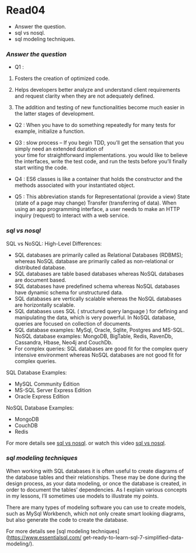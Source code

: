 # Read04
* Answer the question.
* sql vs nosql.
* sql modeling techniques.

### *Answer the question*
- Q1 :
1) Fosters the creation of optimized code.

2) Helps developers better analyze and understand client requirements and request clarity when they are not adequately defined.

3) The addition and testing of new functionalities become much easier in the latter stages of development.

- Q2 : When you have to do something repeatedly for many tests for example, initialize a function.

- Q3 : slow process – If you begin TDD, you’ll get the sensation that you simply need an extended duration of   
your time for straightforward implementations. you would like to believe the interfaces, write the test code, 
and run the tests before you’ll finally start writing the code.

- Q4 : ES6 classes is like a container that holds the constructor and the methods associated with your 
instantiated object.

- Q5 : This abbreviation stands for Representational (provide a view) State (state of a page may 
change) Transfer (transferring of data). When using an app programming interface, a 
user needs to make an HTTP inquiry (request) to interact with a web service.

### *sql vs nosql*
 SQL vs NoSQL: High-Level Differences:
- SQL databases are primarily called as Relational Databases (RDBMS); whereas NoSQL database are primarily 
called as non-relational or distributed database.
- SQL databases are table based databases whereas NoSQL databases are document based.
- SQL databases have predefined schema whereas NoSQL databases have dynamic schema for unstructured data.
- SQL databases are vertically scalable whereas the NoSQL databases are horizontally scalable.
- SQL databases uses SQL ( structured query language ) for defining and manipulating the data, which is very 
powerful. In NoSQL database, queries are focused on collection of documents.
- SQL database examples: MySql, Oracle, Sqlite, Postgres and MS-SQL. NoSQL database examples: MongoDB, 
BigTable, Redis, RavenDb, Cassandra, Hbase, Neo4j and CouchDb.
- For complex queries: SQL databases are good fit for the complex query intensive environment whereas NoSQL 
databases are not good fit for complex queries. 

SQL Database Examples:
- MySQL Community Edition
- MS-SQL Server Express Edition
- Oracle Express Edition

NoSQL Database Examples:
- MongoDB
- CouchDB
- Redis

For more details see [sql vs nosql](https://www.thegeekstuff.com/2014/01/sql-vs-nosql-db/?utm_source=tuicool).
or watch this video [sql vs nosql](https://www.youtube.com/watch?v=ZS_kXvOeQ5Y).

### *sql modeling techniques*

When working with SQL databases it is often useful to create diagrams of the database tables and their 
relationships.  These may be done during the design process, as  your data modeling, or once the database is 
created, in order to document the tables’ dependencies.  As I explain various concepts in my lessons, I’ll 
sometimes use models to illustrate my points.

There are many types of modeling software you can use to create models, such as MySql Workbench, which not only 
create smart looking diagrams, but also generate the code to create the database.

For more details see [sql modeling techniques](https://www.essentialsql.com/
get-ready-to-learn-sql-7-simplified-data-modeling/).
